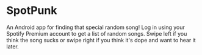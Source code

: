 # SpotPunk
An Android app for finding that special random song! Log in using your Spotify Premium account to get a list of random songs. Swipe left if you think the song sucks or swipe right if you think it's dope and want to hear it later. 
